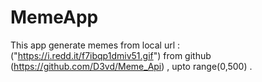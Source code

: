 # MemeApp

This app generate memes from local url :("https://i.redd.it/f7ibqp1dmiv51.gif") from github (https://github.com/D3vd/Meme_Api) , upto range(0,500) .
